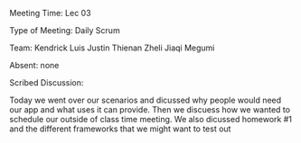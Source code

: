 Meeting Time: Lec 03

Type of Meeting: Daily Scrum

Team: Kendrick Luis Justin Thienan Zheli Jiaqi Megumi

Absent: none

Scribed Discussion:

Today we went over our scenarios and dicussed why people would need our app and what uses it can provide. Then we discuess how we wanted to schedule our outside of class time meeting. We also dicussed homework #1 and the different frameworks that we might want to test out
